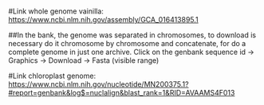 #
#Link whole genome vainilla: https://www.ncbi.nlm.nih.gov/assembly/GCA_016413895.1

##In the bank, the genome was separated in chromosomes, to download is necessary do it chromosome by chromosome and concatenate, for do a complete genome in just one archive. Click on the genbank sequence id -> Graphics -> Download -> Fasta (visible range)

#Link chloroplast genome: https://www.ncbi.nlm.nih.gov/nucleotide/MN200375.1?#report=genbank&log$=nuclalign&blast_rank=1&RID=AVAAMS4F013